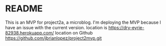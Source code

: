 # README

This is an MVP for project2a, a microblog. 
I'm deploying the MVP because I have an issue with the current version.
location is https://dry-eyrie-82938.herokuapp.com/
location on Github https://github.com/jbrianlopez/project2mvp.git